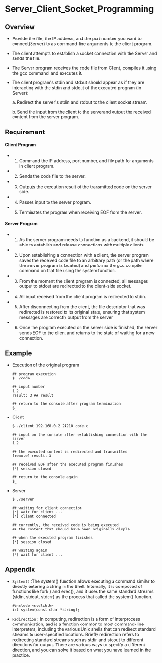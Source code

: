 # Server_Client_Socket_Programming

## Overview
- Provide the file, the IP address, and the port number you want to connect(Server) to as command-line arguments to the client program.
- The client attempts to establish a socket connection with the Server and sends the file.
- The Server program receives the code file from Client, compiles it using the gcc command, and executes it.
- The client program's stdin and stdout should appear as if they are interacting with the stdin and stdout of the executed program (in Server):

  a. Redirect the server's stdin and stdout to the client socket stream.

  b. Send the input from the client to the serverand output the received content from the server program.

## Requirement

#### Client Program
- 1. Command the IP address, port number, and file path for arguments in client program.
- 2. Sends the code file to the server.
- 3. Outputs the execution result of the transmitted code on the server side.
- 4. Passes input to the server program.
- 5. Terminates the program when receiving EOF from the server.

#### Server Program
- 1. As the server program needs to function as a backend, it should be able to establish and release connections with multiple clients.
- 2. Upon establishing a connection with a client, the server program saves the received code file to an arbitrary path (or the path where the server program is located) and performs the gcc compile command on that file using the system function.
- 3. From the moment the client program is connected, all messages output to stdout are redirected to the client-side socket.
- 4. All input received from the client program is redirected to stdin.
- 5. After disconnecting from the client, the file descriptor that was redirected is restored to its original state, ensuring that system messages are correctly output from the server.
- 6. Once the program executed on the server side is finished, the server sends EOF to the client and returns to the state of waiting for a new connection.

## Example
- Execution of the original program
  ```
  ## program execution
  $ ./code
  
  ## input number
  1 2
  result: 3 ## result
  
  ## return to the console after program termination
  $_
  ```
- Client
  ```
  $ ./client 192.168.0.2 24210 code.c
  
  ## input on the console after establishing connection with the server
  1 2

  ## the executed content is redirected and transmitted
  [remote] result: 3

  ## received EOF after the executed program finishes
  [*] session closed

  ## return to the console again
  $_

  ```

- Server
  ```
  $ ./server
  
  ## waiting for client connection
  [*] wait for client ...
  [*] client connected

  ## currently, the received code is being executed
  ## the content that should have been originally displa

  ## when the executed program finishes
  [*] session closed

  ## waiting again
  [*] wait for client ...

  ```


## Appendix
- `System()` :The system() function allows executing a command similar to directly entering a string in the Shell. Internally, it is composed of functions like fork() and exec(), and it uses the same standard streams (stdin, stdout, stderr) as the process that called the system() function.
  ```
  #include <stdlib.h>
  int system(const char *string);
  ```
- `Redirection` : In computing, redirection is a form of interprocess communication, and is a function common to most command-line interpreters, including the various Unix shells that can redirect standard streams to user-specified locations.
Briefly redirection refers to redirecting standard streams such as stdin and stdout to different directions for output. There are various ways to specify a different direction, and you can solve it based on what you have learned in the practice.

